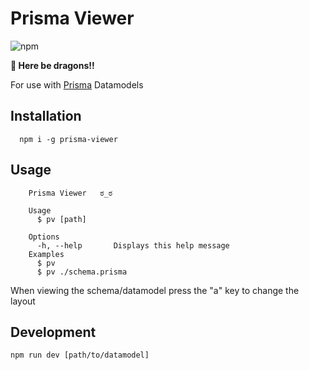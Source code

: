 # Prisma Viewer
![npm](https://img.shields.io/npm/v/prisma-viewer)

**🐉 Here be dragons!!**

For use with [Prisma](https://www.prisma.io/) Datamodels

## Installation

```
  npm i -g prisma-viewer
```

## Usage

```
    Prisma Viewer   ಠ_ಠ

    Usage
      $ pv [path]
      
    Options
      -h, --help       Displays this help message
    Examples
      $ pv 
      $ pv ./schema.prisma
```
When viewing the schema/datamodel press the "a" key to change the layout

## Development

`npm run dev [path/to/datamodel]`